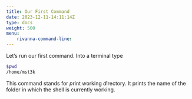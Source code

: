 ```yaml
---
title: Our First Command
date: 2023-12-11-14:11:14Z
type: docs 
weight: 500
menu: 
    rivanna-command-line:
---
```


Let’s run our first command. Into a terminal type
```bash
$pwd
/home/mst3k
```
This command stands for *p*rint *w*orking *d*irectory.  It prints the name of the folder in which the shell is currently working.
